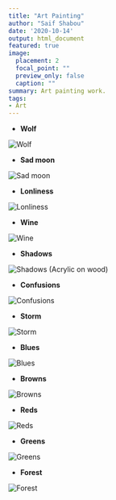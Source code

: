 ```yaml
---
title: "Art Painting"
author: "Saif Shabou"
date: '2020-10-14'
output: html_document
featured: true
image: 
  placement: 2
  focal_point: ""
  preview_only: false
  caption: ""
summary: Art painting work.
tags: 
- Art
---
```



- **Wolf** 

![Wolf](/img/painting_wolf.jpg)

- **Sad moon** 

![Sad moon](/img/painting_moon.jpg)

- **Lonliness** 

![Lonliness](/img/painting_solitude.jpg)

- **Wine** 

![Wine](/img/painting_wine.jpg)

- **Shadows** 

![Shadows (Acrylic on wood)](/img/painting_shadows.jpg)

- **Confusions** 

![Confusions](/img/painting_confusion.jpg)

- **Storm**

![Storm](/img/painting_storm.jpg)

- **Blues**

![Blues](/img/painting_blues.jpg)

- **Browns**

![Browns](/img/painting_browns.jpg)

- **Reds**

![Reds](/img/painting_reds.jpg)

- **Greens**

![Greens](/img/painting_greens.jpg)

- **Forest**

![Forest](/img/painting_forest.jpg)
